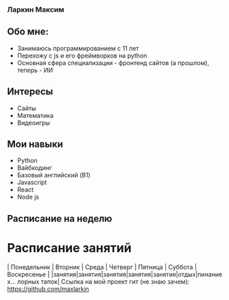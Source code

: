 ### Ларкин Максим
## Обо мне:
- Занимаюсь программированием с 11 лет
- Перехожу с js и его фреймворков на python
- Основная сфера специализации - фронтенд сайтов (а прошлом), теперь - ИИ
## Интересы
- Сайты
- Математика
- Видеоигры
## Мои навыки
- Python
- Вайбкодинг
- Базовый английский (B1)
- Javascript
- React
- Node js
## Расписание на неделю
# Расписание занятий

| Понедельник | Вторник | Среда | Четверг | Пятница | Суббота | Воскресенье |
|занятия|занятия|занятия|занятия|занятия|отдых|пинание х... лорных тапок|
Ссылка на мой проект гит (не знаю зачем): https://github.com/maxlarkin
